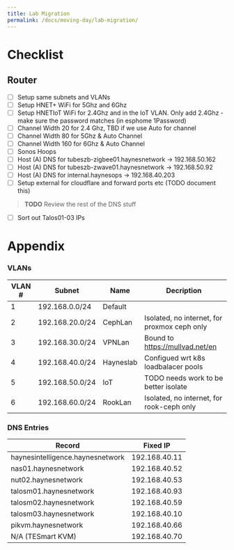 ```yaml
---
title: Lab Migration
permalink: /docs/moving-day/lab-migration/
---
```


# Checklist

## Router

- [ ] Setup same subnets and VLANs
- [ ] Setup HNET+ WiFi for 5Ghz and 6Ghz 
- [ ] Setup HNETIoT WiFi for 2.4Ghz and in the IoT VLAN. Only add 2.4Ghz - make sure the password matches (in esphome 1Password)
- [ ] Channel Width 20 for 2.4 Ghz, TBD if we use Auto for channel
- [ ] Channel Width 80 for 5Ghz & Auto Channel
- [ ] Channel Width 160 for 6Ghz & Auto Channel 
- [ ] Sonos Hoops
- [ ] Host (A) DNS for tubeszb-zigbee01.haynesnetwork -> 192.168.50.162
- [ ] Host (A) DNS for tubeszb-zwave01.haynesnetwork -> 192.168.50.92
- [ ] Host (A) DNS for internal.haynesops -> 192.168.40.203
- [ ] Setup external for cloudflare and forward ports etc (TODO document this)

> **TODO** Review the rest of the DNS stuff

- [ ] Sort out Talos01-03 IPs

# Appendix 

### VLANs

| VLAN # | Subnet          | Name        | Decription                                   |
| ------ | --------------- | ----------- | -------------------------------------------- |
| 1      | 192.168.0.0/24  | Default     |                                              |
| 2      | 192.168.20.0/24 | CephLan     | Isolated, no internet, for proxmox ceph only |
| 3      | 192.168.30.0/24 | VPNLan      | Bound to https://mullvad.net/en              |
| 4      | 192.168.40.0/24 | Hayneslab   | Configued wrt k8s loadbalacer pools          |
| 5      | 192.168.50.0/24 | IoT         | TODO needs work to be better isolate         | 
| 6      | 192.168.60.0/24 | RookLan     | Isolated, no internet, for rook-ceph only    |

### DNS Entries

| Record                           | Fixed IP      | 
| -------------------------------- | ------------- |
| haynesintelligence.haynesnetwork | 192.168.40.11 |
| nas01.haynesnetwork              | 192.168.40.52 |
| nut02.haynesnetwork              | 192.168.40.53 | 
| talosm01.haynesnetwork           | 192.168.40.93 |
| talosm02.haynesnetwork           | 192.168.40.59 |
| talosm03.haynesnetwork           | 192.168.40.10 |
| pikvm.haynesnetwork              | 192.168.40.66 |
| N/A (TESmart KVM)                | 192.168.40.70 | 
